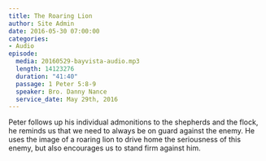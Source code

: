```yaml
---
title: The Roaring Lion
author: Site Admin
date: 2016-05-30 07:00:00
categories:
- Audio
episode:
  media: 20160529-bayvista-audio.mp3
  length: 14123276
  duration: "41:40"
  passage: 1 Peter 5:8-9
  speaker: Bro. Danny Nance
  service_date: May 29th, 2016
---
```

Peter follows up his individual admonitions to the shepherds and the flock, he reminds us that we need to always be on guard against the enemy. He uses the image of a roaring lion to drive home the seriousness of this enemy, but also encourages us to stand firm against him.